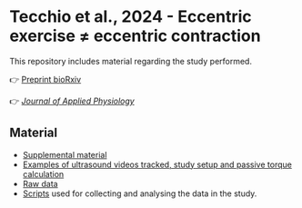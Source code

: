 # Tecchio et al., 2024 - Eccentric exercise ≠ eccentric contraction 

This repository includes material regarding the study performed.

👉 [Preprint bioRxiv](https://www.biorxiv.org/content/10.1101/2023.11.23.568422v1)

👉 *[Journal of Applied Physiology](https://journals.physiology.org/doi/abs/10.1152/japplphysiol.00845.2023)*

## Material

- [Supplemental material](https://github.com/PaulT95/Tecchio_et_al_2023/tree/main/Supplemental_Material)
- [Examples of ultrasound videos tracked, study setup and passive torque calculation](https://github.com/PaulT95/Tecchio_et_al_2023/tree/main/Extra_material)
- [Raw data](https://github.com/PaulT95/Tecchio_et_al_2023/tree/main/Raw_Data)
- [Scripts](https://github.com/PaulT95/Tecchio_et_al_2023/tree/main/Script) used for collecting and analysing the data in the study.
